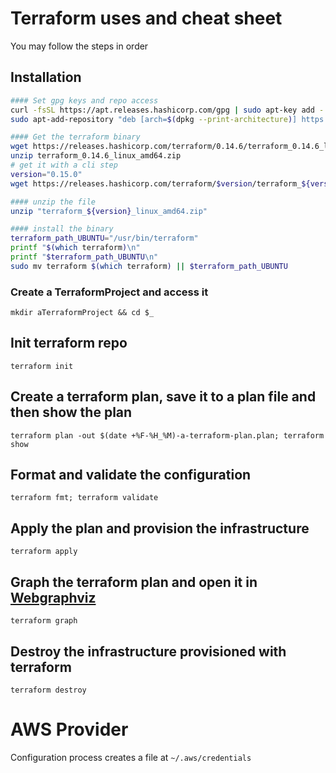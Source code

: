 # Terraform uses and cheat sheet
You may follow the steps in order

## Installation
```bash
#### Set gpg keys and repo access
curl -fsSL https://apt.releases.hashicorp.com/gpg | sudo apt-key add -
sudo apt-add-repository "deb [arch=$(dpkg --print-architecture)] https://apt.releases.hashicorp.com $(lsb_release -cs) main"

#### Get the terraform binary
wget https://releases.hashicorp.com/terraform/0.14.6/terraform_0.14.6_linux_amd64.zip
unzip terraform_0.14.6_linux_amd64.zip
# get it with a cli step
version="0.15.0"
wget https://releases.hashicorp.com/terraform/$version/terraform_${version}_linux_amd64.zip

#### unzip the file
unzip "terraform_${version}_linux_amd64.zip"

#### install the binary
terraform_path_UBUNTU="/usr/bin/terraform"
printf "$(which terraform)\n"
printf "$terraform_path_UBUNTU\n"
sudo mv terraform $(which terraform) || $terraform_path_UBUNTU
```

### Create a TerraformProject and access it
`mkdir aTerraformProject && cd $_`

## Init terraform repo
`terraform init`

## Create a terraform plan, save it to a plan file and then show the plan
`terraform plan -out $(date +%F-%H_%M)-a-terraform-plan.plan; terraform show`

## Format and validate the configuration
`terraform fmt; terraform validate`

## Apply the plan and provision the infrastructure
`terraform apply`

## Graph the terraform plan and open it in [Webgraphviz](http://webgraphviz.com/)
`terraform graph`

## Destroy the infrastructure provisioned with terraform
`terraform destroy`

# AWS Provider
Configuration process creates a file at `~/.aws/credentials`

